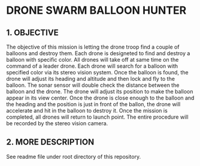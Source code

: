 # DRONE SWARM BALLOON HUNTER
## 1. OBJECTIVE
The objective of this mission is letting the drone troop find a couple of balloons and destroy them. Each drone is designeted to find and destroy a balloon with specific color. All drones will take off at same time on the command of a leader drone. Each drone will search for a balloon with specified color via its stereo vision system. Once the balloon is found, the drone will adjust its heading and altitude and then lock and fly to the balloon. The sonar sensor will double check the distance between the balloon and the drone. The drone will adjust its position to make the balloon appear in its view center. Once the drone is close enough to the balloon and the heading and the position is just in front of the ballon, the drone will accelerate and hit in the balloon to destroy it. Once the mission is completed, all drones will return to launch point. The entire procedure will be recorded by the stereo vision camera.
## 2. MORE DESCRIPTION
See readme file under root directory of this repository.
